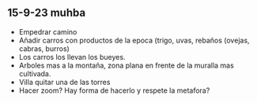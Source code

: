 ## 15-9-23 muhba
- Empedrar camino
- Añadir carros con productos de la epoca (trigo, uvas, rebaños (ovejas, cabras, burros) 
- Los carros los llevan los bueyes.
- Arboles mas a la montaña, zona plana en frente de la muralla mas cultivada.
- Villa quitar una de las torres
- Hacer zoom? Hay forma de hacerlo y respete la metafora?